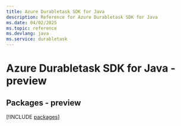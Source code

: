 ```yaml
---
title: Azure Durabletask SDK for Java
description: Reference for Azure Durabletask SDK for Java
ms.date: 04/02/2025
ms.topic: reference
ms.devlang: java
ms.service: durabletask
---
```

# Azure Durabletask SDK for Java - preview
## Packages - preview
[!INCLUDE [packages](durabletask-index.md)]